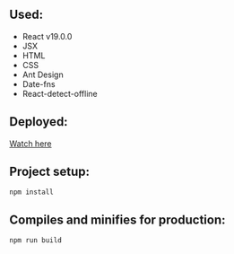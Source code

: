 ## Used:

- React v19.0.0
- JSX
- HTML
- CSS
- Ant Design
- Date-fns
- React-detect-offline

## Deployed:

[Watch here](https://react-movies-2gp0ycrqe-dmitry-nefedovs-projects.vercel.app/)

## Project setup:

```
npm install
```

## Compiles and minifies for production:

```
npm run build
```
